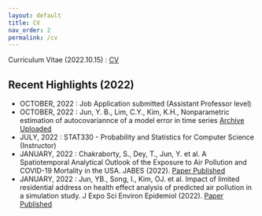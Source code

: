 ```yaml
---
layout: default
title: CV
nav_order: 2
permalink: /cv
---
```


Curriculum Vitae (2022.10.15) : [CV](https://github.com/junpeea/junpeea.github.io/blob/main/cv/221015_CV_JYB.pdf) 


## Recent Highlights (2022)

* OCTOBER, 2022 : Job Application submitted (Assistant Professor level)
* OCTOBER, 2022 : Jun, Y. B., Lim, C.Y., Kim, K.H., Nonparametric estimation of autocovariannce of a model error in time series [Archive Uploaded](https://doi.org/10.48550/arXiv.2210.07457)
* JULY,   2022 : STAT330 - Probability and Statistics for Computer Science (Instructor)
* JANUARY, 2022 : Chakraborty, S., Dey, T., Jun, Y. et al. A Spatiotemporal Analytical Outlook of the Exposure to Air Pollution and COVID-19 Mortality in the USA. JABES (2022). [Paper Published](https://doi.org/10.1007/s13253-022-00487-1)
* JANUARY, 2022 : Jun, YB., Song, I., Kim, OJ. et al. Impact of limited residential address on health effect analysis of predicted air pollution in a simulation study. J Expo Sci Environ Epidemiol (2022). [Paper Published](https://doi.org/10.1038/s41370-022-00412-1)
 
